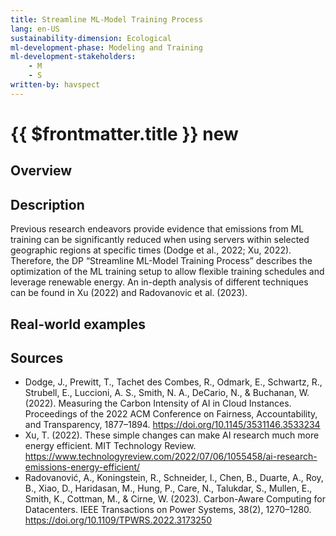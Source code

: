 ```yaml
---
title: Streamline ML-Model Training Process
lang: en-US
sustainability-dimension: Ecological
ml-development-phase: Modeling and Training
ml-development-stakeholders: 
    - M
    - S
written-by: havspect
---
```


<script setup>
import DPOverview from '../../components/DPOverview.vue'
</script>


# {{ $frontmatter.title }} <Badge type="tip">new</Badge>

## Overview
<DPOverview />

## Description
Previous research endeavors provide evidence that emissions from ML training can be significantly reduced when using servers within selected geographic regions at specific times (Dodge et al., 2022; Xu, 2022). Therefore, the DP “Streamline ML-Model Training Process” describes the optimization of the ML training setup to allow flexible training schedules and leverage renewable energy. An in-depth analysis of different techniques can be found in Xu (2022) and Radovanovic et al. (2023).

## Real-world examples 


## Sources
- Dodge, J., Prewitt, T., Tachet des Combes, R., Odmark, E., Schwartz, R., Strubell, E., Luccioni, A. S., Smith, N. A., DeCario, N., & Buchanan, W. (2022). Measuring the Carbon Intensity of AI in Cloud Instances. Proceedings of the 2022 ACM Conference on Fairness, Accountability, and Transparency, 1877–1894. https://doi.org/10.1145/3531146.3533234
- Xu, T. (2022). These simple changes can make AI research much more energy efficient. MIT Technology Review. https://www.technologyreview.com/2022/07/06/1055458/ai-research-emissions-energy-efficient/
- Radovanović, A., Koningstein, R., Schneider, I., Chen, B., Duarte, A., Roy, B., Xiao, D., Haridasan, M., Hung, P., Care, N., Talukdar, S., Mullen, E., Smith, K., Cottman, M., & Cirne, W. (2023). Carbon-Aware Computing for Datacenters. IEEE Transactions on Power Systems, 38(2), 1270–1280. https://doi.org/10.1109/TPWRS.2022.3173250

